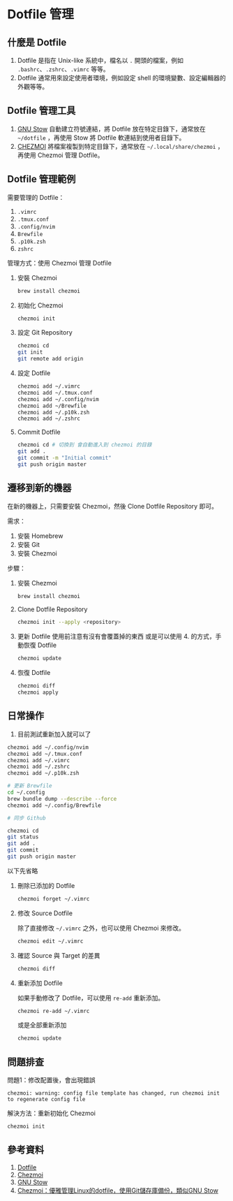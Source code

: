 # Dotfile 管理

## 什麼是 Dotfile

1. Dotfile 是指在 Unix-like 系統中，檔名以 `.` 開頭的檔案，例如 `.bashrc`、`.zshrc`、`.vimrc` 等等。
2. Dotfile 通常用來設定使用者環境，例如設定 shell 的環境變數、設定編輯器的外觀等等。

## Dotfile 管理工具

1. [GNU Stow](https://www.gnu.org/software/stow/)
    自動建立符號連結，將 Dotfile 放在特定目錄下，通常放在 `~/dotfile` ，再使用 Stow 將 Dotfile 軟連結到使用者目錄下。
2. [CHEZMOI](https://www.chezmoi.io/)
    將檔案複製到特定目錄下，通常放在 `~/.local/share/chezmoi` ，再使用 Chezmoi 管理 Dotfile。

## Dotfile 管理範例

需要管理的 Dotfile：

1. `.vimrc`
2. `.tmux.conf`
3. `.config/nvim`
4. `Brewfile`
5. `.p10k.zsh`
6. `zshrc`

管理方式：使用 Chezmoi 管理 Dotfile

1. 安裝 Chezmoi

    ```bash
    brew install chezmoi
    ```

2. 初始化 Chezmoi

    ```bash
    chezmoi init
    ```

3. 設定 Git Repository

    ```bash
    chezmoi cd
    git init
    git remote add origin
    ```

4. 設定 Dotfile

    ```bash
    chezmoi add ~/.vimrc
    chezmoi add ~/.tmux.conf
    chezmoi add ~/.config/nvim
    chezmoi add ~/Brewfile
    chezmoi add ~/.p10k.zsh
    chezmoi add ~/.zshrc
    ```

5. Commit Dotfile

    ```bash
    chezmoi cd # 切換到 會自動進入到 chezmoi 的目錄
    git add .
    git commit -m "Initial commit"
    git push origin master
    ```

## 遷移到新的機器

在新的機器上，只需要安裝 Chezmoi，然後 Clone Dotfile Repository 即可。

需求：

1. 安裝 Homebrew
2. 安裝 Git
3. 安裝 Chezmoi

步驟：

1. 安裝 Chezmoi

    ```bash
    brew install chezmoi
    ```

2. Clone Dotfile Repository

    ```bash
    chezmoi init --apply <repository>
    ```

3. 更新 Dotfile
    使用前注意有沒有會覆蓋掉的東西
    或是可以使用 4. 的方式，手動恢復 Dotfile

    ```bash
    chezmoi update
    ```

4. 恢復 Dotfile

    ```bash
    chezmoi diff
    chezmoi apply
    ```

## 日常操作

1. 目前測試重新加入就可以了

```bash
chezmoi add ~/.config/nvim
chezmoi add ~/.tmux.conf
chezmoi add ~/.vimrc
chezmoi add ~/.zshrc
chezmoi add ~/.p10k.zsh

# 更新 Brewfile
cd ~/.config
brew bundle dump --describe --force
chezmoi add ~/.config/Brewfile

# 同步 Github

chezmoi cd
git status
git add .
git commit
git push origin master
```

以下先省略

1. 刪除已添加的 Dotfile

    ```bash
    chezmoi forget ~/.vimrc
    ```

2. 修改 Source Dotfile

    除了直接修改 `~/.vimrc` 之外，也可以使用 Chezmoi 來修改。

    ```bash
    chezmoi edit ~/.vimrc
    ```

3. 確認 Source 與 Target 的差異

    ```bash
    chezmoi diff
    ```

4. 重新添加 Dotfile

    如果手動修改了 Dotfile，可以使用 `re-add` 重新添加。

    ```bash
    chezmoi re-add ~/.vimrc
    ```

    或是全部重新添加

    ```bash
    chezmoi update
    ```

## 問題排查

問題1：修改配置後，會出現錯誤

`chezmoi: warning: config file template has changed, run chezmoi init to regenerate config file`

解決方法：重新初始化 Chezmoi

```bash
chezmoi init
```

## 參考資料

1. [Dotfile](https://wiki.archlinux.org/index.php/Dotfiles)
2. [Chezmoi](https://www.chezmoi.io/quick-start/)
3. [GNU Stow](https://www.gnu.org/software/stow/)
4. [Chezmoi：優雅管理Linux的dotfile，使用Git儲存庫備份，類似GNU Stow](https://ivonblog.com/posts/chezmoi-manage-dotfiles/)
